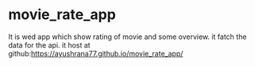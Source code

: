 # movie_rate_app
It is wed app which show rating of movie and some overview. it fatch the data for the api. it host at github:https://ayushrana77.github.io/movie_rate_app/
